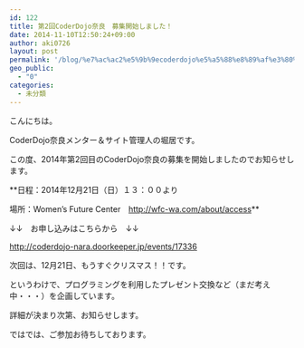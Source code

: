 ```yaml
---
id: 122
title: 第2回CoderDojo奈良　募集開始しました！
date: 2014-11-10T12:50:24+09:00
author: aki0726
layout: post
permalink: '/blog/%e7%ac%ac2%e5%9b%9ecoderdojo%e5%a5%88%e8%89%af%e3%80%80%e5%8b%9f%e9%9b%86%e9%96%8b%e5%a7%8b%e3%81%97%e3%81%be%e3%81%97%e3%81%9f%e3%80%82/'
geo_public:
  - "0"
categories:
  - 未分類
---
```

こんにちは。
  
CoderDojo奈良メンター＆サイト管理人の堀居です。

この度、2014年第2回目のCoderDojo奈良の募集を開始しましたのでお知らせします。
  
**日程：2014年12月21日（日）１３：００より
  
場所：Women&#8217;s Future Center　<a href="http://wfc-wa.com/about/access" target="_blank">http://wfc-wa.com/about/access</a>**

↓↓　お申し込みはこちらから　↓↓
  
<a href="http://coderdojo-nara.doorkeeper.jp/events/17336" target="_blank">http://coderdojo-nara.doorkeeper.jp/events/17336</a>

次回は、12月21日、もうすぐクリスマス！！です。
  
というわけで、プログラミングを利用したプレゼント交換など（まだ考え中・・・）を企画しています。
  
詳細が決まり次第、お知らせします。

ではでは、ご参加お待ちしております。